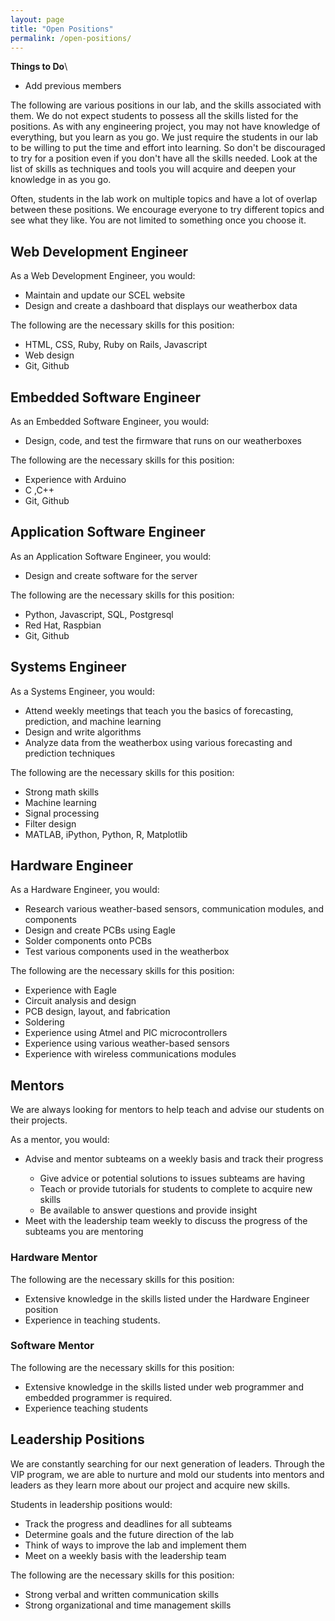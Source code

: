 ```yaml
---
layout: page
title: "Open Positions"
permalink: /open-positions/
---
```


**Things to Do**\\
* Add previous members

The following are various positions in our lab, and the skills associated with 
them. We do not expect students to possess all the skills listed for the 
positions. As with any engineering project, you may not have knowledge of 
everything, but you learn as you go. We just require the students in our lab to 
be willing to put the time and effort into learning. So don't be discouraged to 
try for a position even if you don't have all the skills needed. Look at the 
list of skills as techniques and tools you will acquire and deepen your 
knowledge in as you go.

Often, students in the lab work on multiple topics and have a lot of overlap 
between these positions. We encourage everyone to try different topics and see 
what they like. You are not limited to something once you choose it.

<h2>Web Development Engineer</h2>

As a Web Development Engineer, you would:
<ul>
    <li>Maintain and update our SCEL website</li>
    <li>Design and create a dashboard that displays our weatherbox data</li>
</ul>

The following are the necessary skills for this position:
<ul>
    <li>HTML, CSS, Ruby, Ruby on Rails, Javascript</li>
    <li>Web design</li>
    <li>Git, Github</li>
</ul>

<h2>Embedded Software Engineer</h2>

As an Embedded Software Engineer, you would:
<ul>
    <li>Design, code, and test the firmware that runs on our weatherboxes</li>
</ul>

The following are the necessary skills for this position:
<ul>
    <li>Experience with Arduino</li>
    <li>C ,C++</li>
    <li>Git, Github</li>
</ul>

<h2>Application Software Engineer</h2>

As an Application Software Engineer, you would:
<ul>
    <li>Design and create software for the server</li>
</ul>

The following are the necessary skills for this position:
<ul>
    <li>Python, Javascript, SQL, Postgresql</li>
    <li>Red Hat, Raspbian</li>
    <li>Git, Github</li>
</ul>

<h2>Systems Engineer</h2>

As a Systems Engineer, you would:
<ul>
    <li>Attend weekly meetings that teach you the basics of forecasting, prediction, and machine learning</li>
    <li>Design and write algorithms</li>
    <li>Analyze data from the weatherbox using various forecasting and prediction techniques</li>
</ul>

The following are the necessary skills for this position:
<ul>
    <li>Strong math skills</li>
    <li>Machine learning</li>
    <li>Signal processing</li>
    <li>Filter design</li>
    <li>MATLAB, iPython, Python, R, Matplotlib</li>
</ul>

<h2>Hardware Engineer</h2>

As a Hardware Engineer, you would:
<ul>
    <li>Research various weather-based sensors, communication modules, and components</li>
    <li>Design and create PCBs using Eagle</li>
    <li>Solder components onto PCBs</li>
    <li>Test various components used in the weatherbox</li>
</ul>

The following are the necessary skills for this position:
<ul>
    <li>Experience with Eagle</li>
    <li>Circuit analysis and design</li>
    <li>PCB design, layout, and fabrication</li>
    <li>Soldering</li>
    <li>Experience using Atmel and PIC microcontrollers</li>
    <li>Experience using various weather-based sensors</li>
    <li>Experience with wireless communications modules</li>
</ul>

<h2>Mentors</h2>

We are always looking for mentors to help teach and advise our students on their projects.

As a mentor, you would:
<ul>
    <li>Advise and mentor subteams on a weekly basis and track their progress</li>
    <ul>
        <li>Give advice or potential solutions to issues subteams are having</li>
        <li>Teach or provide tutorials for students to complete to acquire new skills</li>
        <li>Be available to answer questions and provide insight</li>
    </ul>
    <li>Meet with the leadership team weekly to discuss the progress of the subteams you are mentoring</li>
</ul>

<h3>Hardware Mentor</h3>

The following are the necessary skills for this position:
<ul>
    <li>Extensive knowledge in the skills listed under the Hardware Engineer position</li>
    <li>Experience in teaching students.</li>
</ul>

<h3>Software Mentor</h3>

The following are the necessary skills for this position:
<ul>
    <li>Extensive knowledge in the skills listed under web programmer and embedded programmer is required.</li>
    <li>Experience teaching students</li>
</ul>

<h2>Leadership Positions</h2>

We are constantly searching for our next generation of leaders. Through the VIP program, we are able to nurture and mold our students into mentors and leaders as they learn more about our project and acquire new skills.

Students in leadership positions would:
<ul>
    <li>Track the progress and deadlines for all subteams</li>
    <li>Determine goals and the future direction of the lab</li>
    <li>Think of ways to improve the lab and implement them</li>
    <li>Meet on a weekly basis with the leadership team</li>
</ul>

The following are the necessary skills for this position:
<ul>
    <li>Strong verbal and written communication skills</li>
    <li>Strong organizational and time management skills</li>
</ul>

